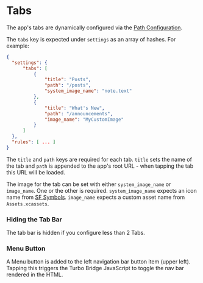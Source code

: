 # Tabs

The app's tabs are dynamically configured via the [Path Configuration](PathConfiguration.md). 

The `tabs` key is expected under `settings` as an array of hashes. For example:

```json
{
  "settings": {
      "tabs": [
          {
              "title": "Posts",
              "path": "/posts",
              "system_image_name": "note.text"
          },
          {
              "title": "What's New",
              "path": "/announcements",
              "image_name": "MyCustomImage"
          }
      ]
  },
  "rules": [ ... ]
}
```

The `title` and `path` keys are required for each tab. `title` sets the name of the tab and `path` is appended to the app's root URL - when tapping the tab this URL will be loaded.

The image for the tab can be set with either `system_image_name` or `image_name`. One or the other is required. `system_image_name` expects an icon name from [SF Symbols](https://developer.apple.com/sf-symbols/). `image_name` expects a custom asset name from `Assets.xcassets`.

### Hiding the Tab Bar

The tab bar is hidden if you configure less than 2 Tabs. 

### Menu Button

A Menu button is added to the left navigation bar button item (upper left). Tapping this triggers the Turbo Bridge JavaScript to toggle the nav bar rendered in the HTML.
